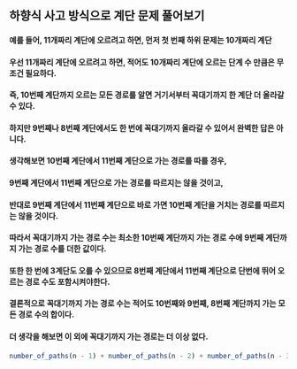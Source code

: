 
## 하향식 사고 방식으로 계단 문제 풀어보기

#### 예를 들어, 11개짜리 계단에 오르려고 하면, 먼저 첫 번째 하위 문제는 10개짜리 계단
#### 우선 11개짜리 계단에 오르려고 하면, 적어도 10개짜리 계단에 오르는 단계 수 만큼은 무조건 필요하다.
#### 즉, 10번째 계단까지 오르는 모든 경로를 알면 거기서부터 꼭대기까지 한 계단 더 올라갈 수 있다.
#### 하지만 9번째나 8번째 계단에서도 한 번에 꼭대기까지 올라갈 수 있어서 완벽한 답은 아니다.
#### 생각해보면 10번째 계단에서 11번째 계단으로 가는 경로를 따를 경우,
#### 9번째 계단에서 11번째 계단으로 가는 경로를 따르지는 않을 것이고,
#### 반대로 9번째 계단에서 11번째 계단으로 바로 가면 10번째 계단을 거치는 경로를 따르지는 않을 것이다.
#### 따라서 꼭대기까지 가는 경로 수는 최소한 10번째 계단까지 가는 경로 수에 9번째 계단까지 가는 경로 수를 더한 값이다.
#### 또한 한 번에 3계단도 오를 수 있으므로 8번째 계단에서 11번째 계단으로 단번에 뛰어 오르는 경로 수도 포함시켜야한다.
#### 결론적으로 꼭대기까지 가는 경로 수는 적어도 10번째와 9번째, 8번째 계단까지 가는 모든 경로 수의 합이다.
#### 더 생각을 해보면 이 외에 꼭대기까지 가는 경로는 더 이상 없다.

```js
number_of_paths(n - 1) + number_of_paths(n - 2) + number_of_paths(n - 3)
```



